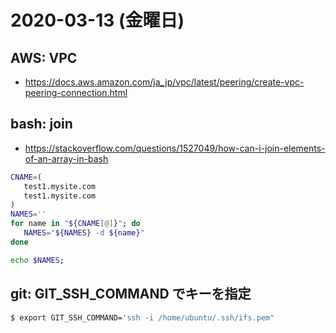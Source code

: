 # 2020-03-13 (金曜日)

## AWS: VPC

- https://docs.aws.amazon.com/ja_jp/vpc/latest/peering/create-vpc-peering-connection.html

## bash: join

- https://stackoverflow.com/questions/1527049/how-can-i-join-elements-of-an-array-in-bash


~~~bash
CNAME=(
   test1.mysite.com
   test1.mysite.com
)
NAMES=''
for name in "${CNAME[@]}"; do
   NAMES="${NAMES} -d ${name}"
done

echo $NAMES;
~~~                   

## git: GIT_SSH_COMMAND でキーを指定

~~~bash
$ export GIT_SSH_COMMAND='ssh -i /home/ubuntu/.ssh/ifs.pem"
~~~